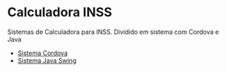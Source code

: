 # Calculadora INSS
Sistemas de Calculadora para INSS.
Dividido em sistema com Cordova e Java

* [Sistema Cordova](calculadora_inss-cordova/README.md)
* [Sistema Java Swing](calculadora_inss_java/README.md)
